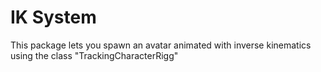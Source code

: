 # IK System

This package lets you spawn an avatar animated with inverse kinematics using the class "TrackingCharacterRigg"
